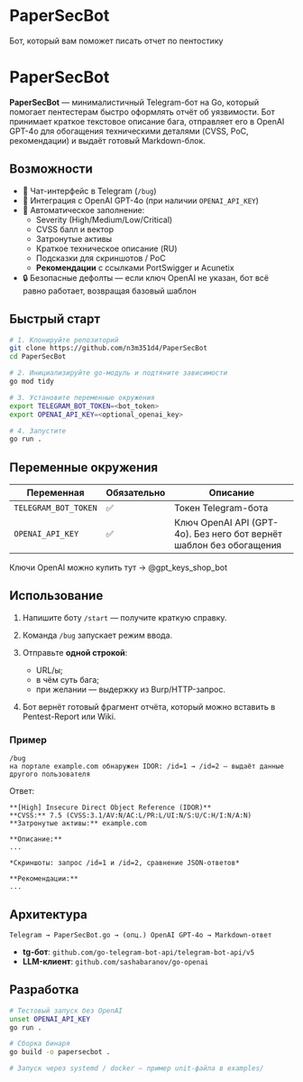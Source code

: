 # PaperSecBot
Бот, который вам поможет писать отчет по пентостику

# PaperSecBot

**PaperSecBot** — минималистичный Telegram-бот на Go, который помогает пентестерам
быстро оформлять отчёт об уязвимости. Бот принимает краткое текстовое описание бага,
отправляет его в OpenAI GPT-4o для обогащения техническими деталями
(CVSS, PoC, рекомендации) и выдаёт готовый Markdown-блок.

## Возможности

- 💬 Чат-интерфейс в Telegram (`/bug`)
- 🧠 Интеграция с OpenAI GPT-4o (при наличии `OPENAI_API_KEY`)
- 📑 Автоматическое заполнение:
  - Severity (High/Medium/Low/Critical)
  - CVSS балл и вектор
  - Затронутые активы
  - Краткое техническое описание (RU)
  - Подсказки для скриншотов / PoC
  - **Рекомендации** с ссылками PortSwigger и Acunetix  
- 🔒 Безопасные дефолты — если ключ OpenAI не указан, бот всё равно работает,
  возвращая базовый шаблон

## Быстрый старт

```bash
# 1. Клонируйте репозиторий
git clone https://github.com/n3m351d4/PaperSecBot
cd PaperSecBot

# 2. Инициализируйте go-модуль и подтяните зависимости
go mod tidy

# 3. Установите переменные окружения
export TELEGRAM_BOT_TOKEN=<bot_token>
export OPENAI_API_KEY=<optional_openai_key>

# 4. Запустите
go run .
````

## Переменные окружения

| Переменная           | Обязательно | Описание                                                            |
| -------------------- | ----------- | ------------------------------------------------------------------- |
| `TELEGRAM_BOT_TOKEN` | ✅           | Токен Telegram-бота                                                 |
| `OPENAI_API_KEY`     | ✅           | Ключ OpenAI API (GPT-4o). Без него бот вернёт шаблон без обогащения |

Ключи OpenAI можно купить тут -> @gpt_keys_shop_bot

## Использование

1. Напишите боту `/start` — получите краткую справку.
2. Команда `/bug` запускает режим ввода.
3. Отправьте **одной строкой**:

   * URL/ы;
   * в чём суть бага;
   * при желании — выдержку из Burp/HTTP-запрос.
4. Бот вернёт готовый фрагмент отчёта, который можно вставить
   в Pentest-Report или Wiki.

### Пример

```
/bug
на портале example.com обнаружен IDOR: /id=1 → /id=2 — выдаёт данные другого пользователя
```

Ответ:

```
**[High] Insecure Direct Object Reference (IDOR)**
**CVSS:** 7.5 (CVSS:3.1/AV:N/AC:L/PR:L/UI:N/S:U/C:H/I:N/A:N)
**Затронутые активы:** example.com

**Описание:**
...

*Скриншоты: запрос /id=1 и /id=2, сравнение JSON-ответов*

**Рекомендации:**
...
```

## Архитектура

```
Telegram → PaperSecBot.go → (опц.) OpenAI GPT-4o → Markdown-ответ
```

* **tg-бот**: `github.com/go-telegram-bot-api/telegram-bot-api/v5`
* **LLM-клиент**: `github.com/sashabaranov/go-openai`

## Разработка

```bash
# Тестовый запуск без OpenAI
unset OPENAI_API_KEY
go run .

# Сборка бинаря
go build -o papersecbot .

# Запуск через systemd / docker — пример unit-файла в examples/
```



```
```
